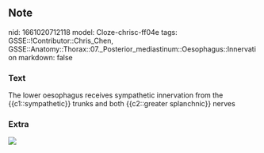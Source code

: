 ## Note
nid: 1661020712118
model: Cloze-chrisc-ff04e
tags: GSSE::!Contributor::Chris_Chen, GSSE::Anatomy::Thorax::07._Posterior_mediastinum::Oesophagus::Innervation
markdown: false

### Text
The lower oesophagus receives sympathetic innervation from the {{c1::sympathetic}} trunks and both {{c2::greater splanchnic}} nerves

### Extra
<img src="gimo6-f4.jpg">
